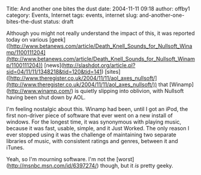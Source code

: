 Title: And another one bites the dust
date: 2004-11-11 09:18
author: offby1
category: Events, Internet
tags: events, internet
slug: and-another-one-bites-the-dust
status: draft

Although you might not really understand the impact of this, it was reported today on various \[geek\]([http://www.betanews.com/article/Death_Knell_Sounds_for_Nullsoft_Winamp/1100111204](http://www.betanews.com/article/Death_Knell_Sounds_for_Nullsoft_Winamp/1100111204)) \[news\](<http://slashdot.org/article.pl?sid=04/11/11/1348218&tid=120&tid=141>) \[sites\]([http://www.theregister.co.uk/2004/11/11/aol_axes_nullsoft/](http://www.theregister.co.uk/2004/11/11/aol_axes_nullsoft/)) that \[Winamp\](<http://www.winamp.com/>) is quietly slipping into oblivion, with Nullsoft having been shut down by AOL.

I'm feeling nostalgic about this. Winamp had been, until I got an iPod, the first non-driver piece of software that ever went on a new install of windows. For the longest time, it was synonymous with playing music, because it was fast, usable, simple, and it Just Worked. The only reason I ever stopped using it was the challenge of maintaining two separate libraries of music, with consistent ratings and genres, between it and iTunes.

Yeah, so I'm mourning software. I'm not the \[worst\](<http://msnbc.msn.com/id/6397274/>) though, but it *is* pretty geeky.

